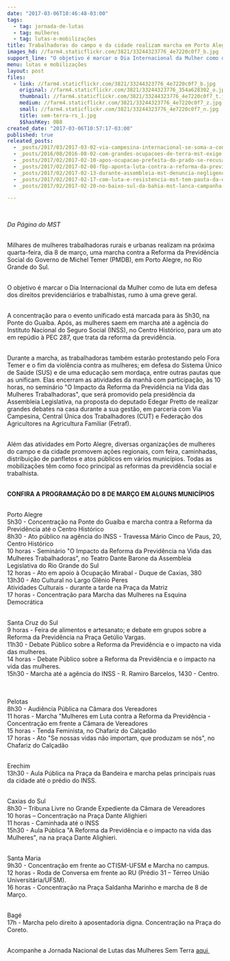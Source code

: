 ```yaml
---
date: "2017-03-06T10:46:48-03:00"
tags:
  - tag: jornada-de-lutas
  - tag: mulheres
  - tag: lutas-e-mobilizações
title: Trabalhadoras do campo e da cidade realizam marcha em Porto Alegre
images_hd: //farm4.staticflickr.com/3821/33244323776_4e7220c0f7_b.jpg
support_line: "O objetivo é marcar o Dia Internacional da Mulher como de luta em defesa dos direitos previdenciários e trabalhistas, rumo à uma greve geral"
menu: lutas e mobilizações
layout: post
files:
  - link: //farm4.staticflickr.com/3821/33244323776_4e7220c0f7_b.jpg
    original: //farm4.staticflickr.com/3821/33244323776_354a628302_o.jpg
    thumbnail: //farm4.staticflickr.com/3821/33244323776_4e7220c0f7_t.jpg
    medium: //farm4.staticflickr.com/3821/33244323776_4e7220c0f7_z.jpg
    small: //farm4.staticflickr.com/3821/33244323776_4e7220c0f7_n.jpg
    title: sem-terra-rs_1.jpg
    $$hashKey: 0B8
created_date: "2017-03-06T10:57:17-03:00"
published: true
releated_posts:
  - _posts/2017/03/2017-03-02-via-campesina-internacional-se-soma-a-convocatoria-de-greve-internacional-das-mulheres.md
  - _posts/2016/08/2016-08-02-com-grandes-ocupacoes-de-terra-mst-exige-reforma-agraria.md
  - _posts/2017/02/2017-02-10-apos-ocupacao-prefeita-do-prado-se-recusa-sentar-com-trabalhadores-sem-terra.md
  - _posts/2017/02/2017-02-08-fbp-aponta-luta-contra-a-reforma-da-previdencia-centro-das-mobilizacoes-do-proximo-periodo.md
  - _posts/2017/02/2017-02-13-durante-assembleia-mst-denuncia-negligencia-da-prefeita-mayra-brito.md
  - _posts/2017/02/2017-02-17-com-luta-e-resistencia-mst-tem-pauta-da-educacao-atendida-no-prado.md
  - _posts/2017/02/2017-02-20-no-baixo-sul-da-bahia-mst-lanca-campanha-de-solidariedade-a-escola-luana-carvalho.md

---
```

<p>&nbsp;</p>

<p><em>Da P&aacute;gina do MST&nbsp;</em></p>

<p><br />
Milhares de mulheres trabalhadoras rurais e urbanas realizam na pr&oacute;xima quarta-feira, dia 8 de mar&ccedil;o, uma marcha contra a Reforma da Previd&ecirc;ncia Social do Governo de Michel Temer (PMDB), em Porto Alegre, no Rio Grande do Sul.</p>

<p><br />
O objetivo &eacute; marcar o Dia Internacional da Mulher como de luta em defesa dos direitos previdenci&aacute;rios e trabalhistas, rumo &agrave; uma greve geral.</p>

<p><br />
A concentra&ccedil;&atilde;o para o evento unificado est&aacute; marcada para &agrave;s 5h30, na Ponte do Gua&iacute;ba. Ap&oacute;s, as mulheres saem em marcha at&eacute; a ag&ecirc;ncia do Instituto Nacional do Seguro Social (INSS), no Centro Hist&oacute;rico, para um ato em rep&uacute;dio &agrave; PEC 287, que trata da reforma da previd&ecirc;ncia.</p>

<p><br />
Durante a marcha, as trabalhadoras tamb&eacute;m estar&atilde;o protestando pelo Fora Temer e o fim da viol&ecirc;ncia contra as mulheres; em defesa do Sistema &Uacute;nico de Sa&uacute;de (SUS) e de uma educa&ccedil;&atilde;o sem morda&ccedil;a, entre outras pautas que as unificam. Elas encerram as atividades da manh&atilde; com participa&ccedil;&atilde;o, &agrave;s 10 horas, no semin&aacute;rio &quot;O Impacto da Reforma da Previd&ecirc;ncia na Vida das Mulheres Trabalhadoras&quot;, que ser&aacute; promovido pela presid&ecirc;ncia da Assembleia Legislativa, na proposta do deputado Edegar Pretto de realizar grandes debates na casa durante a sua gest&atilde;o, em parceria com Via Campesina, Central &Uacute;nica dos Trabalhadores (CUT) e Federa&ccedil;&atilde;o dos Agricultores na Agricultura Familiar (Fetraf).</p>

<p><br />
Al&eacute;m das atividades em Porto Alegre, diversas organiza&ccedil;&otilde;es de mulheres do campo e da cidade promovem a&ccedil;&otilde;es regionais, com feira, caminhadas, distribui&ccedil;&atilde;o de panfletos e atos p&uacute;blicos em v&aacute;rios munic&iacute;pios. Todas as mobiliza&ccedil;&otilde;es t&ecirc;m como foco principal as reformas da previd&ecirc;ncia social e trabalhista.</p>

<p><br />
<strong>CONFIRA A PROGRAMA&Ccedil;&Atilde;O DO 8 DE MAR&Ccedil;O EM ALGUNS MUNIC&Iacute;PIOS</strong></p>

<p><br />
Porto Alegre<br />
5h30 - Concentra&ccedil;&atilde;o na Ponte do Gua&iacute;ba e marcha contra a Reforma da Previd&ecirc;ncia at&eacute; o Centro Hist&oacute;rico<br />
8h30 - Ato p&uacute;blico na ag&ecirc;ncia do INSS - Travessa M&aacute;rio Cinco de Paus, 20, Centro Hist&oacute;rico<br />
10 horas - Semin&aacute;rio &quot;O Impacto da Reforma da Previd&ecirc;ncia na Vida das Mulheres Trabalhadoras&quot;, no Teatro Dante Barone da Assembleia Legislativa do Rio Grande do Sul<br />
12 horas - Ato em apoio &agrave; Ocupa&ccedil;&atilde;o Mirabal - Duque de Caxias, 380<br />
13h30 - Ato Cultural no Largo Gl&ecirc;nio Peres<br />
Atividades Culturais - durante a tarde na Pra&ccedil;a da Matriz<br />
17 horas - Concentra&ccedil;&atilde;o para Marcha das Mulheres na Esquina Democr&aacute;tica</p>

<p><br />
Santa Cruz do Sul<br />
9 horas - Feira de alimentos e artesanato; e debate em grupos sobre a Reforma da Previd&ecirc;ncia na Pra&ccedil;a Get&uacute;lio Vargas.&nbsp;<br />
11h30 - Debate P&uacute;blico sobre a Reforma da Previd&ecirc;ncia e o impacto na vida das mulheres.<br />
14 horas - Debate P&uacute;blico sobre a Reforma da Previd&ecirc;ncia e o impacto na vida das mulheres.<br />
15h30 - Marcha at&eacute; a ag&ecirc;ncia do INSS - R. Ramiro Barcelos, 1430 - Centro. &nbsp; &nbsp; &nbsp;</p>

<p><br />
Pelotas<br />
8h30 - Audi&ecirc;ncia P&uacute;blica na C&acirc;mara dos Vereadores<br />
11 horas - Marcha &quot;Mulheres em Luta contra a Reforma da Previd&ecirc;ncia - Concentra&ccedil;&atilde;o em frente a C&acirc;mara de Vereadores<br />
15 horas - Tenda Feminista, no Chafariz do Cal&ccedil;ad&atilde;o<br />
17 horas - Ato &quot;Se nossas vidas n&atilde;o importam, que produzam se n&oacute;s&quot;, no Chafariz do Cal&ccedil;ad&atilde;o</p>

<p><br />
Erechim<br />
13h30 - Aula P&uacute;blica na Pra&ccedil;a da Bandeira e marcha pelas principais ruas da cidade at&eacute; o pr&eacute;dio do INSS.</p>

<p><br />
Caxias do Sul&nbsp;<br />
8h30 &ndash; Tribuna Livre no Grande Expediente da C&acirc;mara de Vereadores<br />
10 horas &ndash; Concentra&ccedil;&atilde;o na Pra&ccedil;a Dante Alighieri<br />
11 horas - Caminhada at&eacute; o INSS<br />
15h30 - Aula P&uacute;blica &quot;A Reforma da Previd&ecirc;ncia e o impacto na vida das Mulheres&quot;, na na pra&ccedil;a Dante Alighieri.</p>

<p><br />
Santa Maria<br />
9h30 - Concentra&ccedil;&atilde;o em frente ao CTISM-UFSM e Marcha no campus.&nbsp;<br />
12 horas - Roda de Conversa em frente ao RU (Pr&eacute;dio 31 &ndash; T&eacute;rreo Uni&atilde;o Universit&aacute;ria/UFSM).&nbsp;<br />
16 horas - Concentra&ccedil;&atilde;o na Pra&ccedil;a Saldanha Marinho e marcha de 8 de Mar&ccedil;o.</p>

<p><br />
Bag&eacute;<br />
17h - Marcha pelo direito &agrave; aposentadoria digna. Concentra&ccedil;&atilde;o na Pra&ccedil;a do Coreto.</p>

<p><br />
Acompanhe a Jornada Nacional de Lutas das Mulheres Sem Terra <a href="http://www.mst.org.br/jornada-nacional-das-mulheres-2017/">aqui&nbsp;</a></p>
